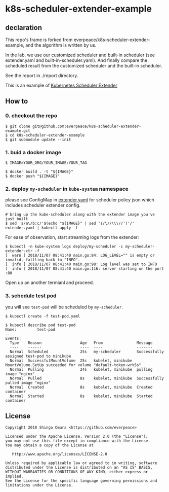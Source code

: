 # k8s-scheduler-extender-example
## declaration

This repo's frame is forked from everpeace/k8s-scheduler-extender-example, and the algorithm is written by us.

In the lab, we use our customized scheduler and built-in scheduler (see extender.yaml and built-in-scheduler.yaml). And finally compare the scheduled result from the customized scheduler and the built-in scheduler.

See the report in ./report directory. 





This is an example of [Kubernetes Scheduler Extender](https://github.com/kubernetes/community/blob/master/contributors/design-proposals/scheduling/scheduler_extender.md)

## How to

### 0. checkout the repo

```shell
$ git clone git@github.com:everpeace/k8s-scheduler-extender-example.git
$ cd k8s-scheduler-extender-example
$ git submodule update --init
```

### 1. buid a docker image

```
$ IMAGE=YOUR_ORG/YOUR_IMAGE:YOUR_TAG

$ docker build . -t "${IMAGE}"
$ docker push "${IMAGE}"
```

### 2. deploy `my-scheduler` in `kube-system` namespace
please see ConfigMap in [extender.yaml](extender.yaml) for scheduler policy json which includes scheduler extender config.

```
# bring up the kube-scheduler along with the extender image you've just built
$ sed 's/a\/b:c/'$(echo "${IMAGE}" | sed 's/\//\\\//')'/' extender.yaml | kubectl apply -f -
```

For ease of observation, start streaming logs from the extender:

```console
$ kubectl -n kube-system logs deploy/my-scheduler -c my-scheduler-extender-ctr -f
[  warn ] 2018/11/07 08:41:40 main.go:84: LOG_LEVEL="" is empty or invalid, fallling back to "INFO".
[  info ] 2018/11/07 08:41:40 main.go:98: Log level was set to INFO
[  info ] 2018/11/07 08:41:40 main.go:116: server starting on the port :80
```

Open up an another termianl and proceed.

### 3. schedule test pod

you will see `test-pod` will be scheduled by `my-scheduler`.

```
$ kubectl create -f test-pod.yaml

$ kubectl describe pod test-pod
Name:         test-pod
...
Events:
  Type    Reason                 Age   From               Message
  ----    ------                 ----  ----               -------
  Normal  Scheduled              25s   my-scheduler       Successfully assigned test-pod to minikube
  Normal  SuccessfulMountVolume  25s   kubelet, minikube  MountVolume.SetUp succeeded for volume "default-token-wrk5s"
  Normal  Pulling                24s   kubelet, minikube  pulling image "nginx"
  Normal  Pulled                 8s    kubelet, minikube  Successfully pulled image "nginx"
  Normal  Created                8s    kubelet, minikube  Created container
  Normal  Started                8s    kubelet, minikube  Started container
```


## License

```
Copyright 2018 Shingo Omura <https://github.com/everpeace>

Licensed under the Apache License, Version 2.0 (the "License");
you may not use this file except in compliance with the License.
You may obtain a copy of the License at

   http://www.apache.org/licenses/LICENSE-2.0

Unless required by applicable law or agreed to in writing, software
distributed under the License is distributed on an "AS IS" BASIS,
WITHOUT WARRANTIES OR CONDITIONS OF ANY KIND, either express or implied.
See the License for the specific language governing permissions and
limitations under the License.
```
